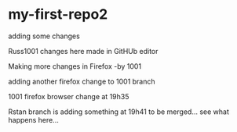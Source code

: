 # my-first-repo2

adding some changes

Russ1001 changes here made in GitHUb editor



Making more changes in Firefox -by 1001

adding another firefox change to 1001 branch

1001 firefox browser change at 19h35

Rstan branch is adding something at 19h41 to be merged... see what happens here...